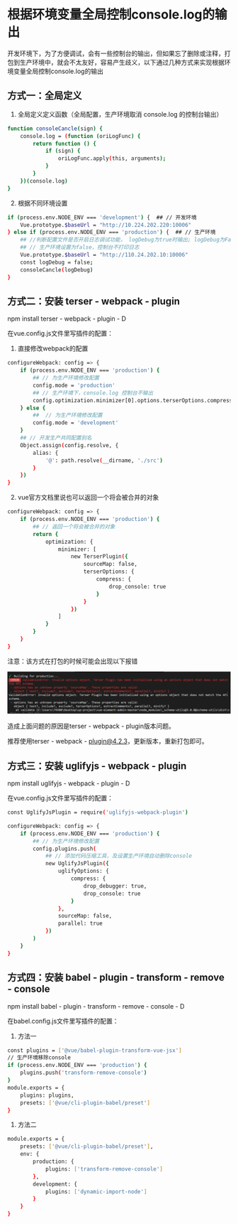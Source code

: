 

# 根据环境变量全局控制console.log的输出

开发环境下，为了方便调试，会有一些控制台的输出，但如果忘了删除或注释，打包到生产环境中，就会不太友好，容易产生歧义，以下通过几种方式来实现根据环境变量全局控制console.log的输出

## 方式一：全局定义

1. 全局定义定义函数（全局配置，生产环境取消 console.log 的控制台输出）

```sh
function consoleCancle(sign) {
    console.log = (function (oriLogFunc) {
        return function () {
            if (sign) {
                oriLogFunc.apply(this, arguments);
            }
        }
    })(console.log)
}
```

2. 根据不同环境设置
   
```sh
if (process.env.NODE_ENV === 'development') {  ## // 开发环境
    Vue.prototype.$baseUrl = "http://10.224.202.220:10006"
} else if (process.env.NODE_ENV === 'production') {  ## // 生产环境
    ## //判断配置文件是否开启日志调试功能， logDebug为true时输出; logDebug为False时不输出
    ## // 生产环境设置为false，控制台不打印日志
    Vue.prototype.$baseUrl = "http://110.24.202.10:10006"
    const logDebug = false;
    consoleCancle(logDebug)
} 
```

## 方式二：安装 terser - webpack - plugin

npm install terser - webpack - plugin - D

在vue.config.js文件里写插件的配置：

1. 直接修改webpack的配置

```sh
configureWebpack: config => {
    if (process.env.NODE_ENV === 'production') {
        ## // 为生产环境修改配置
        config.mode = 'production'
        ## // 生产环境下，console.log 控制台不输出
        config.optimization.minimizer[0].options.terserOptions.compress.drop_console = true
    } else {
        ##  // 为生产环境修改配置
        config.mode = 'development'
    }
    ## // 开发生产共同配置别名
    Object.assign(config.resolve, {
        alias: {
            '@': path.resolve(__dirname, './src')
        }
    })
}
```

2. vue官方文档里说也可以返回一个将会被合并的对象
```sh
configureWebpack: config => {
    if (process.env.NODE_ENV === 'production') {
        ## // 返回一个将会被合并的对象
        return {
            optimization: {
                minimizer: [
                    new TerserPlugin({
                        sourceMap: false,
                        terserOptions: {
                            compress: {
                                drop_console: true
                            }
                        }
                    })
                ]
            }
        }
    }
}
```

注意：该方式在打包的时候可能会出现以下报错

![Alt text](image.png)

造成上面问题的原因是terser - webpack - plugin版本问题。

推荐使用terser - webpack - plugin@4.2.3，更新版本，重新打包即可。

## 方式三：安装 uglifyjs - webpack - plugin

npm install uglifyjs - webpack - plugin - D

在vue.config.js文件里写插件的配置：

```sh
const UglifyJsPlugin = require('uglifyjs-webpack-plugin')
```

```sh
configureWebpack: config => {
    if (process.env.NODE_ENV === 'production') {
        ## // 为生产环境修改配置
        config.plugins.push(
            ## // 添加代码压缩工具，及设置生产环境自动删除console
            new UglifyJsPlugin({
                uglifyOptions: {
                    compress: {
                        drop_debugger: true,
                        drop_console: true
                    }
                },
                sourceMap: false,
                parallel: true
            })
        )
    }
}
```

## 方式四：安装 babel - plugin - transform - remove - console

npm install babel - plugin - transform - remove - console - D

在babel.config.js文件里写插件的配置：

1. 方法一
   
```sh
const plugins = ['@vue/babel-plugin-transform-vue-jsx']
// 生产环境移除console
if (process.env.NODE_ENV === 'production') {
    plugins.push('transform-remove-console')
}
module.exports = {
    plugins: plugins,
    presets: ['@vue/cli-plugin-babel/preset']
}
```

1. 方法二

```sh
module.exports = {
    presets: ['@vue/cli-plugin-babel/preset'],
    env: {
        production: {
            plugins: ['transform-remove-console']
        },
        development: {
            plugins: ['dynamic-import-node']
        }
    }
}
```


